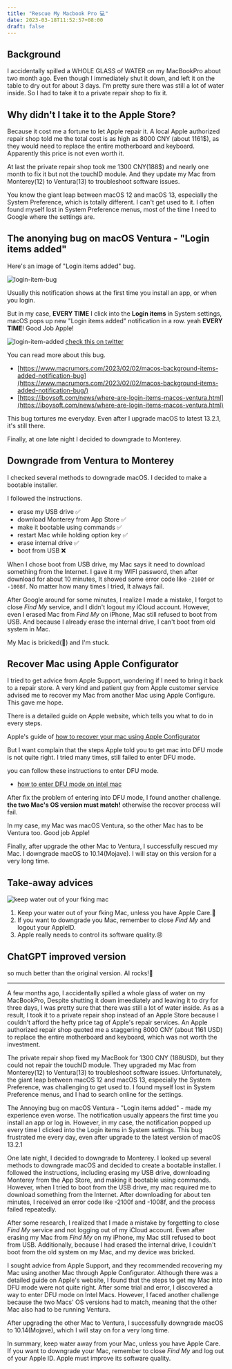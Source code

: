 ```yaml
---
title: "Rescue My Macbook Pro 💻"
date: 2023-03-18T11:52:57+08:00
draft: false
---
```


## Background 

I accidentally spilled a WHOLE GLASS of WATER on my MacBookPro about two month ago. Even though I immediately shut it down, and left it on the table to dry out for about 3 days. I'm pretty sure there was still a lot of water inside. So I had to take it to a private repair shop to fix it. 

## Why didn't I take it to the Apple Store?

Because it cost me a fortune to let Apple repair it. A local Apple authorized repair shop told me the total cost is as high as 8000 CNY (about 1161$), as they would need to replace the entire motherboard and keyboard. Apparently this price is not even worth it.

At last the private repair shop took me 1300 CNY(188$) and nearly one month to fix it but not the touchID module. And they update my Mac from Monterey(12) to Ventura(13) to troubleshoot software issues.

You know the giant leap between macOS 12 and macOS 13, especially the System Preference, which is totally different. I can't get used to it. I often found myself lost in System Preference menus, most of the time I need to Google where the settings are.

## The anonying bug on macOS Ventura - "Login items added"

Here's an image of "Login items added" bug. 

![login-item-bug](rescue_mac/login-item.jpeg)

Usually this notification shows at the first time you install an app, or when you login.

But in my case, **EVERY TIME** I click into the **Login items** in System settings,  macOS pops up new "Login items added" notification in a row. yeah **EVERY TIME**! Good Job Apple!

![login-item-added](rescue_mac/login-item-2.jpg)
[check this on twitter](https://twitter.com/luciascarlet/status/1590017535910760450)

You can read more about this bug.
* [https://www.macrumors.com/2023/02/02/macos-background-items-added-notification-bug](https://www.macrumors.com/2023/02/02/macos-background-items-added-notification-bug/)
* [https://iboysoft.com/news/where-are-login-items-macos-ventura.html](https://iboysoft.com/news/where-are-login-items-macos-ventura.html)

This bug tortures me everyday. Even after I upgrade macOS to latest 13.2.1, it's still there.

Finally, at one late night I decided to downgrade to Monterey.

## Downgrade from Ventura to Monterey

I checked several methods to downgrade macOS. I decided to make a bootable installer.

I followed the instructions.
* erase my USB drive ✅
* download Monterey from App Store ✅
* make it bootable using commands ✅
* restart Mac while holding option key ✅
* erase internal drive ✅
* boot from USB ❌

When I chose boot from USB drive, my Mac says it need to download something from the Internet. I gave it my WIFI password, then after download for about 10 minutes, It showed some error code like `-2100f` or `-1008f`. No matter how many times I tried, It always fail.

After Google around for some minutes, I realize I made a mistake, I forgot to close *Find My* service, and I didn't logout my iCloud account. 
However, even I erased Mac from *Find My* on iPhone, Mac still refused to boot from USB. And because I already erase the internal drive, I can't boot from old system in Mac.

My Mac is bricked(🧱) and I'm stuck.


## Recover Mac using Apple Configurator

I tried to get advice from Apple Support, wondering if I need to bring it back to a repair store. A very kind and patient guy from Apple customer service advised me to recover my Mac from another Mac using Apple Configure. This gave me hope.

There is a detailed guide on Apple website, which tells you what to do in every steps.  

Apple's guide of [how to recover your mac using Apple Configurator](https://support.apple.com/zh-cn/guide/apple-configurator-mac/apdebea5be51/mac)

But I want complain that the steps Apple told you to get mac into DFU mode is not quite right. I tried many times, still failed to enter DFU mode.

you can follow these instructions to enter DFU mode.
* [how to enter DFU mode on intel mac](https://www.youtube.com/watch?v=UaVgBP4gJsU)

After fix the problem of entering into DFU mode, I found another challenge. **the two Mac's OS version must match!** otherwise the recover process will fail.

In my case, my Mac was macOS Ventura, so the other Mac has to be Ventura too. Good job Apple!

Finally, after upgrade the other Mac to Ventura, I successfully rescued my Mac. I downgrade macOS to 10.14(Mojave). I will stay on this version for a very long time.


## Take-away advices

![keep water out of your fking mac](rescue_mac/keep_out.jpg)
1. Keep your water out of your fking Mac, unless you have Apple Care.🤣
2. If you want to downgrade you Mac, remember to close *Find My* and logout your AppleID.
3. Apple really needs to control its software quality.😠



## ChatGPT improved version

so much better than the original version. AI rocks!🚀

--- 

A few months ago, I accidentally spilled a whole glass of water on my MacBookPro, Despite shutting it down imeediately and leaving it to dry for three days, I was pretty sure that there was still a lot of water inside. As as a result, I took it to a private repair shop instead of an Apple Store because I couldn't afford the hefty price tag of Apple's repair services. An Apple authorized repair shop quoted me a staggering 8000 CNY (about 1161 USD) to replace the entire motherboard and keyboard, which was not worth the investment.

The private repair shop fixed my MacBook for 1300 CNY (188USD), but they could not repair the touchID module. They upgraded my Mac from Monterey(12) to Ventura(13) to troubleshoot software issues. Unfortunately, the giant leap between macOS 12 and macOS 13, especially the System Preference, was challenging to get used to. I found myself lost in System Preference menus, and I had to search online for the settings.

The Annoying bug on macOS Ventura - "Login items added" - made my experience even worse. The notification usually appears the first time you install an app or log in. However, in my case, the notification popped up every time I clicked into the Login items in System settings. This bug frustrated me every day, even after upgrade to the latest version of macOS 13.2.1

One late night, I decided to downgrade to Monterey. I looked up several methods to downgrade macOS and decided to create a bootable installer. I followed the instructions, including erasing my USB drive, downloading Monterey from the App Store, and making it bootable using commands. However, when I tried to boot from the USB drive, my mac required me to download something from the Internet. After downloading for about ten minutes, I received an error code like -2100f and -1008f, and the process failed repeatedly.

After some research, I realized that I made a mistake by forgetting to close *Find My* service and not logging out of my iCloud account. Even after erasing my Mac from *Find My* on my iPhone, my Mac still refused to boot from USB. Additionally, because I had erased the internal drive, I couldn't boot from the old system on my Mac, and my device was bricked.

I sought advice from Apple Support, and they recommended recovering my Mac using another Mac through Apple Configurator. Although there was a detailed guide on Apple's website, I found that the steps to get my Mac into DFU mode were not quite right. After some trial and error, I discovered a way to enter DFU mode on Intel Macs. However, I faced another challenge because the two Macs' OS versions had to match, meaning that the other Mac also had to be running Ventura.

After upgrading the other Mac to Ventura, I successfully downgrade macOS to 10.14(Mojave), which I will stay on for a very long time.

In summary, keep water away from your Mac, unless you have Apple Care. If you want to downgrade your Mac, remember to close *Find My* and log out of your Apple ID. Apple must improve its software quality.